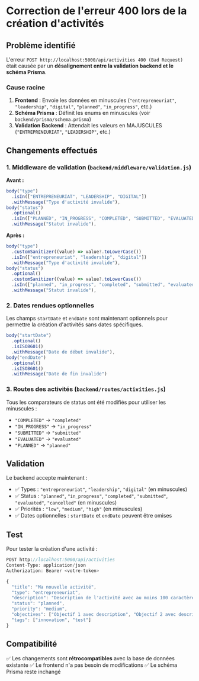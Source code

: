 # Correction de l'erreur 400 lors de la création d'activités

## Problème identifié

L'erreur `POST http://localhost:5000/api/activities 400 (Bad Request)` était causée par un **désalignement entre la validation backend et le schéma Prisma**.

### Cause racine

1. **Frontend** : Envoie les données en minuscules (`"entrepreneuriat"`, `"leadership"`, `"digital"`, `"planned"`, `"in_progress"`, etc.)
2. **Schéma Prisma** : Définit les enums en minuscules (voir `backend/prisma/schema.prisma`)
3. **Validation Backend** : Attendait les valeurs en MAJUSCULES (`"ENTREPRENEURIAT"`, `"LEADERSHIP"`, etc.)

## Changements effectués

### 1. Middleware de validation (`backend/middleware/validation.js`)

**Avant :**
```javascript
body("type")
  .isIn(["ENTREPRENEURIAT", "LEADERSHIP", "DIGITAL"])
  .withMessage("Type d'activité invalide"),
body("status")
  .optional()
  .isIn(["PLANNED", "IN_PROGRESS", "COMPLETED", "SUBMITTED", "EVALUATED", "CANCELLED"])
  .withMessage("Statut invalide"),
```

**Après :**
```javascript
body("type")
  .customSanitizer((value) => value?.toLowerCase())
  .isIn(["entrepreneuriat", "leadership", "digital"])
  .withMessage("Type d'activité invalide"),
body("status")
  .optional()
  .customSanitizer((value) => value?.toLowerCase())
  .isIn(["planned", "in_progress", "completed", "submitted", "evaluated", "cancelled"])
  .withMessage("Statut invalide"),
```

### 2. Dates rendues optionnelles

Les champs `startDate` et `endDate` sont maintenant optionnels pour permettre la création d'activités sans dates spécifiques.

```javascript
body("startDate")
  .optional()
  .isISO8601()
  .withMessage("Date de début invalide"),
body("endDate")
  .optional()
  .isISO8601()
  .withMessage("Date de fin invalide")
```

### 3. Routes des activités (`backend/routes/activities.js`)

Tous les comparateurs de status ont été modifiés pour utiliser les minuscules :
- `"COMPLETED"` → `"completed"`
- `"IN_PROGRESS"` → `"in_progress"`
- `"SUBMITTED"` → `"submitted"`
- `"EVALUATED"` → `"evaluated"`
- `"PLANNED"` → `"planned"`

## Validation

Le backend accepte maintenant :
- ✅ Types : `"entrepreneuriat"`, `"leadership"`, `"digital"` (en minuscules)
- ✅ Status : `"planned"`, `"in_progress"`, `"completed"`, `"submitted"`, `"evaluated"`, `"cancelled"` (en minuscules)
- ✅ Priorités : `"low"`, `"medium"`, `"high"` (en minuscules)
- ✅ Dates optionnelles : `startDate` et `endDate` peuvent être omises

## Test

Pour tester la création d'une activité :

```javascript
POST http://localhost:5000/api/activities
Content-Type: application/json
Authorization: Bearer <votre-token>

{
  "title": "Ma nouvelle activité",
  "type": "entrepreneuriat",
  "description": "Description de l'activité avec au moins 100 caractères pour respecter la validation du backend...",
  "status": "planned",
  "priority": "medium",
  "objectives": ["Objectif 1 avec description", "Objectif 2 avec description"],
  "tags": ["innovation", "test"]
}
```

## Compatibilité

✅ Les changements sont **rétrocompatibles** avec la base de données existante
✅ Le frontend n'a pas besoin de modifications
✅ Le schéma Prisma reste inchangé

